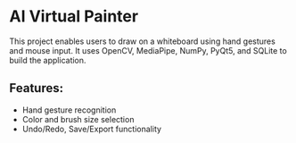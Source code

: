 # AI Virtual Painter

This project enables users to draw on a whiteboard using hand gestures and mouse input. It uses OpenCV, MediaPipe, NumPy, PyQt5, and SQLite to build the application.

## Features:
- Hand gesture recognition
- Color and brush size selection
- Undo/Redo, Save/Export functionality
